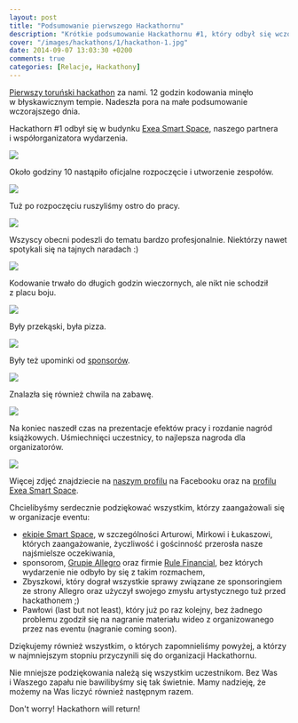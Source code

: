 ```yaml
---
layout: post
title: "Podsumowanie pierwszego Hackathornu"
description: "Krótkie podsumowanie Hackathornu #1, który odbył się wczoraj w Exea Smart Space."
cover: "/images/hackathons/1/hackathon-1.jpg"
date: 2014-09-07 13:03:30 +0200
comments: true
categories: [Relacje, Hackathony]
---
```

<a href="{{ root_url }}/news/2014/08/19/torun-hackathon-1-meetup-challenge/">Pierwszy toruński hackathon</a> za nami. 12 godzin kodowania minęło w&nbsp;błyskawicznym tempie. Nadeszła pora na małe podsumowanie wczorajszego dnia.

Hackathorn #1 odbył się w&nbsp;budynku <a href="http://smart.exea.pl" target="_blank">Exea Smart Space</a>, naszego partnera i&nbsp;współorganizatora wydarzenia.

<div class="row text-center" style="margin-bottom:10px;">
  <div class="col-md-12">
    <img class="no-border" src="{{ root_url }}/images/hackathons/1/photo-1.jpg" />
  </div>
</div>

Około godziny 10 nastąpiło oficjalne rozpoczęcie i&nbsp;utworzenie zespołów.

<div class="row text-center" style="margin-bottom:10px;">
  <div class="col-md-12">
    <img class="no-border" src="{{ root_url }}/images/hackathons/1/photo-2.jpg" />
  </div>
</div>

<!-- more -->

Tuż po rozpoczęciu ruszyliśmy ostro do pracy.

<div class="row text-center" style="margin-bottom:10px;">
  <div class="col-md-12">
    <img class="no-border" src="{{ root_url }}/images/hackathons/1/photo-3.jpg" />
  </div>
</div>

Wszyscy obecni podeszli do tematu bardzo profesjonalnie. Niektórzy nawet spotykali się na tajnych naradach :)

<div class="row text-center" style="margin-bottom:10px;">
  <div class="col-md-12">
    <img class="no-border" src="{{ root_url }}/images/hackathons/1/photo-4.jpg" />
  </div>
</div>

Kodowanie trwało do długich godzin wieczornych, ale nikt nie schodził z&nbsp;placu boju.

<div class="row text-center" style="margin-bottom:10px;">
  <div class="col-md-12">
    <img class="no-border" src="{{ root_url }}/images/hackathons/1/photo-5.jpg" />
  </div>
</div>

Były przekąski, była pizza.

<div class="row text-center" style="margin-bottom:10px;">
  <div class="col-md-12">
    <img class="no-border" src="{{ root_url }}/images/hackathons/1/photo-6.jpg" />
  </div>
</div>

Były też upominki od <a href="{{ root_url }}/news/2014/08/25/hackathorn-1-sponsorzy/">sponsorów</a>.

<div class="row text-center" style="margin-bottom:10px;">
  <div class="col-md-12">
    <img class="no-border" src="{{ root_url }}/images/hackathons/1/photo-7.jpg" />
  </div>
</div>

Znalazła się również chwila na zabawę.

<div class="row text-center" style="margin-bottom:10px;">
  <div class="col-md-12">
    <img class="no-border" src="{{ root_url }}/images/hackathons/1/photo-8.jpg" />
  </div>
</div>

Na koniec naszedł czas na prezentacje efektów pracy i&nbsp;rozdanie nagród książkowych. Uśmiechnięci uczestnicy, to najlepsza nagroda dla organizatorów.

<div class="row text-center" style="margin-bottom:10px;">
  <div class="col-md-12">
    <img class="no-border" src="{{ root_url }}/images/hackathons/1/photo-9.jpg" />
  </div>
</div>

Więcej zdjęć znajdziecie na <a href="https://www.facebook.com/tak.dla.juga.w.toruniu" target="_blank">naszym profilu</a> na Facebooku oraz na <a href="https://www.facebook.com/smartexea" target="_blank">profilu Exea Smart Space</a>.

Chcielibyśmy serdecznie podziękować wszystkim, którzy zaangażowali się w&nbsp;organizacje eventu:
<ul>
	<li>
		<a href="http://smart.exea.pl/pl/team" target="_blank">ekipie Smart Space</a>, w&nbsp;szczególności Arturowi, Mirkowi i&nbsp;Łukaszowi, których zaangażowanie, życzliwość i&nbsp;gościnność przerosła nasze najśmielsze oczekiwania,
	</li>
	<li>
		sponsorom, <a href="http://allegro.pl/country_pages/1/0/marketing/about.php" target="_blank">Grupie Allegro</a> oraz firmie <a href="http://www.rulefinancial.com" target="_blank">Rule Financial</a>, bez których wydarzenie nie odbyło by się z&nbsp;takim rozmachem,
	</li>
	<li>
		Zbyszkowi, który dograł wszystkie sprawy związane ze sponsoringiem ze strony Allegro oraz użyczył swojego zmysłu artystycznego tuż przed hackathonem ;)
	</li>
	<li>
		Pawłowi (last but not least), który już po raz kolejny, bez żadnego problemu zgodził się na nagranie materiału wideo z&nbsp;organizowanego przez nas eventu (nagranie coming soon).
	</li>
</ul>

Dziękujemy również wszystkim, o&nbsp;których zapomnieliśmy powyżej, a&nbsp;którzy w&nbsp;najmniejszym stopniu przyczynili się do organizacji Hackathornu.

Nie mniejsze podziękowania należą się wszystkim uczestnikom. Bez Was i&nbsp;Waszego zapału nie bawilibyśmy się tak świetnie. Mamy nadzieję, że możemy na Was liczyć również następnym razem.  

Don't worry! Hackathorn will return!